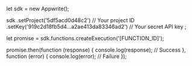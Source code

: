 let sdk = new Appwrite();

sdk
    .setProject('5df5acd0d48c2') // Your project ID
    .setKey('919c2d18fb5d4...a2ae413da83346ad2') // Your secret API key
;

let promise = sdk.functions.createExecution('[FUNCTION_ID]');

promise.then(function (response) {
    console.log(response); // Success
}, function (error) {
    console.log(error); // Failure
});